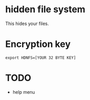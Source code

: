 # hidden file system
This hides your files.

# Encryption key
```
export HDNFS=[YOUR 32 BYTE KEY]
```

# TODO
 - help menu

